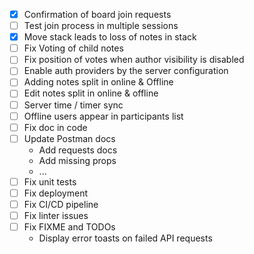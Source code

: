 - [x] Confirmation of board join requests
- [ ] Test join process in multiple sessions
- [X] Move stack leads to loss of notes in stack
- [ ] Fix Voting of child notes
- [ ] Fix position of votes when author visibility is disabled
- [ ] Enable auth providers by the server configuration
- [ ] Adding notes split in online & Offline
- [ ] Edit notes split in online & offline
- [ ] Server time / timer sync
- [ ] Offline users appear in participants list
- [ ] Fix doc in code
- [ ] Update Postman docs
  - Add requests docs
  - Add missing props
  - ...
- [ ] Fix unit tests
- [ ] Fix deployment
- [ ] Fix CI/CD pipeline
- [ ] Fix linter issues
- [ ] Fix FIXME and TODOs
  - Display error toasts on failed API requests
